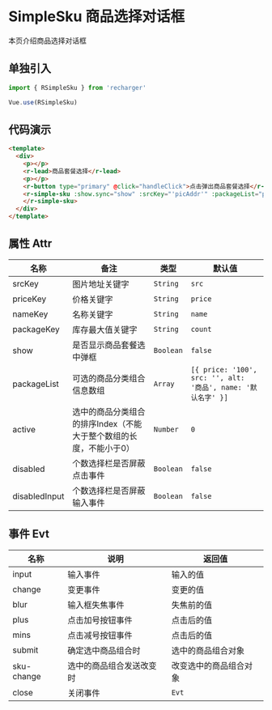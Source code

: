 # SimpleSku 商品选择对话框
本页介绍商品选择对话框

## 单独引入
```JavaScript
import { RSimpleSku } from 'recharger'

Vue.use(RSimpleSku)
```
## 代码演示
```Html
<template>
  <div>
    <p></p>
    <r-lead>商品套餐选择</r-lead>
    <p></p>
    <r-button type="primary" @click="handleClick">点击弹出商品套餐选择</r-button>
    <r-simple-sku :show.sync="show" :srcKey="'picAddr'" :packageList="packageList" @submit="handleSubmit" :active="3">
    </r-simple-sku>
  </div>
</template>
```

## 属性 Attr
<table>
<thead>
<tr>
<th>名称</th>
<th>备注</th>
<th>类型</th>
<th>默认值</th>
</tr>
</thead>
<tbody>
<tr>
<td>srcKey</td>
<td>图片地址关键字</td>
<td><code>String</code></td>
<td><code>src</code></td>
</tr>
<tr>
<td>priceKey</td>
<td>价格关键字</td>
<td><code>String</code></td>
<td><code>price</code></td>
</tr>
<tr>
<td>nameKey</td>
<td>名称关键字</td>
<td><code>String</code></td>
<td><code>name</code></td>
</tr>
<tr>
<td>packageKey</td>
<td>库存最大值关键字</td>
<td><code>String</code></td>
<td><code>count</code></td>
</tr>
<tr>
<td>show</td>
<td>是否显示商品套餐选中弹框</td>
<td><code>Boolean</code></td>
<td><code>false</code></td>
</tr>
<tr>
<td>packageList</td>
<td>可选的商品分类组合信息数组</td>
<td><code>Array</code></td>
<td><code>[{ price: '100', src: '', alt: '商品', name: '默认名字' }]</code></td>
</tr>
<tr>
<td>active</td>
<td>选中的商品分类组合的排序Index（不能大于整个数组的长度，不能小于0）</td>
<td><code>Number</code></td>
<td><code>0</code></td>
</tr>
<tr>
<td>disabled</td>
<td>个数选择栏是否屏蔽点击事件</td>
<td><code>Boolean</code></td>
<td><code>false</code></td>
</tr>
<tr>
<td>disabledInput</td>
<td>个数选择栏是否屏蔽输入事件</td>
<td><code>Boolean</code></td>
<td><code>false</code></td>
</tr>
</tbody>
</table>


## 事件 Evt


<table>
<thead>
<tr>
<th>名称</th>
<th>说明</th>
<th>返回值</th>
</tr></thead>
<tbody>
<tr>
<td>input</td>
<td>输入事件</td>
<td>输入的值</td>
</tr>
<tr>
<td>change</td>
<td>变更事件</td>
<td>变更的值</td>
</tr>
<tr>
<td>blur</td>
<td>输入框失焦事件</td>
<td>失焦前的值</td>
</tr>
<tr>
<td>plus</td>
<td>点击加号按钮事件</td>
<td>点击后的值</td>
</tr>
<tr>
<td>mins</td>
<td>点击减号按钮事件</td>
<td>点击后的值</td>
</tr>
<tr>
<td>submit</td>
<td>确定选中商品组合时</td>
<td>选中的商品组合对象</td>
</tr>
<tr>
<td>sku-change</td>
<td>选中的商品组合发送改变时</td>
<td>改变选中的商品组合对象</td>
</tr>
<tr>
<td>close</td>
<td>关闭事件</td>
<td><code>Evt</code></td>
</tr>
</tbody>
</table>
